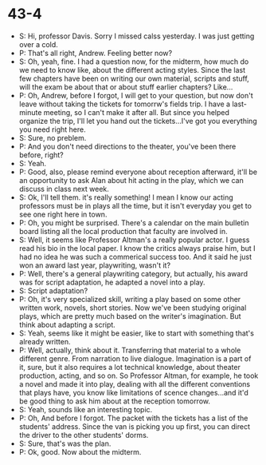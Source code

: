 # 43-4

+ S: Hi, professor Davis. Sorry I missed calss yesterday. I was just getting over a cold.
+ P: That's all right, Andrew. Feeling better now?
+ S: Oh, yeah, fine. I had a question now, for the midterm, how much do we need to know like, about the different acting styles. Since the last few chapters have been on writing our own material, scripts and stuff, will the exam be about that or about stuff earlier chapters? Like...
+ P: Oh, Andrew, before I forgot, I will get to your question, but now don't leave without taking the tickets for tomorrw's fields trip. I have a last-minute meeting, so I can't make it after all. But since you helped organize the trip, I'll let you hand out the tickets...I've got you everything you need right here.
+ S: Sure, no preblem.
+ P: And you don't need directions to the theater, you've been there before, right?
+ S: Yeah.
+ P: Good, also, please remind everyone about reception afterward, it'll be an opportunity to ask Alan about hit acting in the play, which we can discuss in class next week.
+ S: Ok, I'll tell them. it's really something! I mean I know our acting professors must be in plays all the time, but it isn't everyday you get to see one right here in town.
+ P: Oh, you might be surprised. There's a calendar on the main bulletin board listing all the local production that faculty are involved in.
+ S: Well, it seems like Professor Altman's a really popular actor. I guess read his bio in the local paper. I know the critics always praise him, but I had no idea he was such a commerical success too. And it said he just won an award last year, playwriting, wasn't it?
+ P: Well, there's a general playwriting category, but actually, his award was for script adaptation, he adapted a novel into a play.
+ S: Script adaptation?
+ P: Oh, it's very specialized skill, writing a play based on some other written work, novels, short stories. Now we've been studying original plays, which are pretty much based on the writer's imagination. But think about adapting a script.
+ S: Yeah, seems like it might be easier, like to start with something that's already written.
+ P: Well, actually, think about it. Transferring that material to a whole different genre. From narration to live dialogue. Imagination is a part of it, sure, but it also requires a lot technical knowledge, about theater production, acting, and so on. So Professor Altman, for example, he took a novel and made it into play, dealing with all the different conventions that plays have, you know like limitations of scence changes...and it'd be good thing to ask him about at the reception tomorrow.
+ S: Yeah, sounds like an interesting topic. 
+ P: Oh, And before I forgot. The packet with the tickets has a list of the students' address. Since the van is picking you up first, you can direct the driver to the other students' dorms.
+ S: Sure, that's was the plan.
+ P: Ok, good. Now about the midterm.